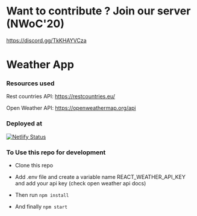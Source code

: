 # Want to contribute ? Join our server (NWoC'20)

https://discord.gg/TkKHAYVCza


# Weather App

### Resources used

Rest countries API:  https://restcountries.eu/ 

Open Weather API: https://openweathermap.org/api


### Deployed at

[![Netlify Status](https://api.netlify.com/api/v1/badges/648bb001-da04-4000-a523-2fbd2aacc7c9/deploy-status)](https://app.netlify.com/sites/react-weather-app-shelcia/deploys)



### To Use this repo for development 


- Clone this repo

- Add .env file and create a variable name REACT_WEATHER_API_KEY and add your api key (check open weather api docs)

- Then run <code>npm install</code>

- And finally <code>npm start</code>



